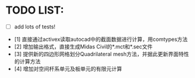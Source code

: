 # TODO LIST:
- [ ] add lots of tests!
- [1] 直接通过activex读取autocad中的截面数据进行计算，用comtypes方法
- [2] 增加输出格式，直接生成Midas Civil的*.mct和*.sec文件
- [3] 提供新的四边形网格划分Quadrilateral mesh方法，并据此更新界面特性的计算方法
- [4] 增加对空间杆系单元及板单元的有限元计算
